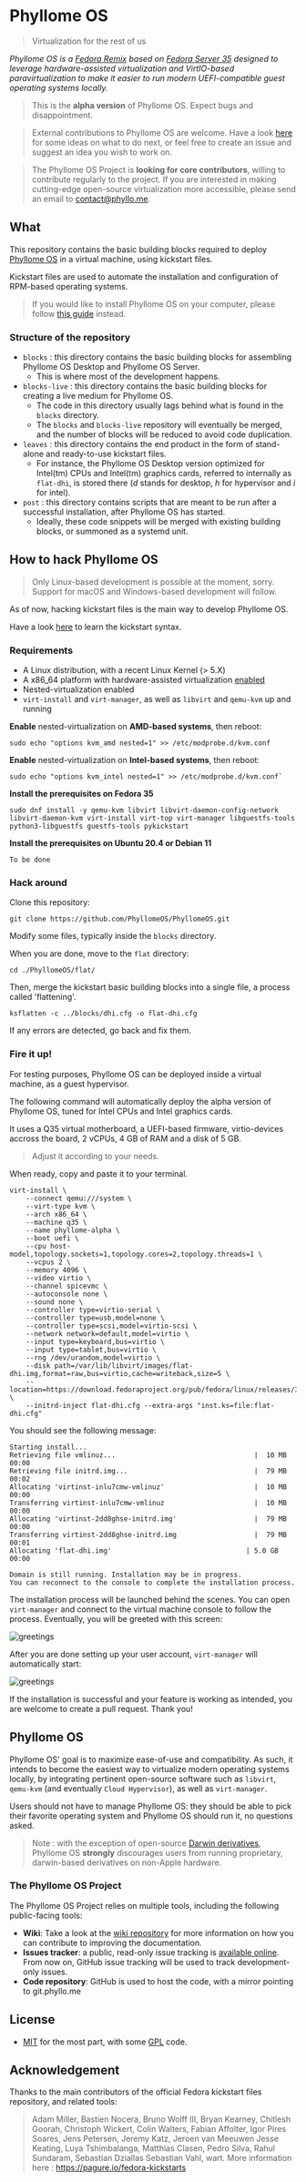 # Phyllome OS

> Virtualization for the rest of us

*Phyllome OS is a [Fedora Remix](https://fedoraproject.org/wiki/Remix) based on [Fedora Server 35](https://getfedora.org/en/server/) designed to leverage hardware-assisted virtualization and VirtIO-based paravirtualization to make it easier to run modern UEFI-compatible guest operating systems locally.*

> This is the **alpha version** of Phyllome OS. Expect bugs and disappointment.

> External contributions to Phyllome OS are welcome. Have a look [here](https://kanboard.phyllo.me/b/CH7qd98J2v7egmodk/development) for some ideas on what to do next, or feel free to create an issue and suggest an idea you wish to work on. 

> The Phyllome OS Project is **looking for core contributors**, willing to contribute regularly to the project. If you are interested in making cutting-edge open-source virtualization more accessible, please send an email to contact@phyllo.me. 

## What

This repository contains the basic building blocks required to deploy [Phyllome OS](https://phyllo.me/) in a virtual machine, using kickstart files. 

Kickstart files are used to automate the installation and configuration of RPM-based operating systems.

> If you would like to install Phyllome OS on your computer, please follow [this guide](https://wiki.phyllo.me/deploy/install) instead.

### Structure of the repository

* `blocks` : this directory contains the basic building blocks for assembling Phyllome OS Desktop and Phyllome OS Server.
    * This is where most of the development happens.
* `blocks-live` : this directory contains the basic building blocks for creating a live medium for Phyllome OS.
    * The code in this directory usually lags behind what is found in the `blocks` directory. 
    * The `blocks` and `blocks-live` repository will eventually be merged, and the number of blocks will be reduced to avoid code duplication.  
* `leaves` : this directory contains the end product in the form of stand-alone and ready-to-use kickstart files.
    * For instance, the Phyllome OS Desktop version optimized for Intel(tm) CPUs and Intel(tm) graphics cards, referred to internally as `flat-dhi`, is stored there (*d* stands for desktop, *h* for hypervisor and *i* for intel).
* `post` : this directory contains scripts that are meant to be run after a successful installation, after Phyllome OS has started.
    * Ideally, these code snippets will be merged with existing building blocks, or summoned as a systemd unit.

## How to hack Phyllome OS

> Only Linux-based development is possible at the moment, sorry. Support for macOS and Windows-based development will follow.

As of now, hacking kickstart files is the main way to develop Phyllome OS. 

Have a look [here](https://docs.fedoraproject.org/en-US/fedora/rawhide/install-guide/appendixes/Kickstart_Syntax_Reference/) to learn the kickstart syntax.

### Requirements

* A Linux distribution, with a recent Linux Kernel (> 5.X)
* A x86_64 platform with hardware-assisted virtualization [enabled](https://wiki.phyllo.me/deploy/prepare)
* Nested-virtualization enabled
* `virt-install` and `virt-manager`, as well as `libvirt` and `qemu-kvm` up and running

**Enable** nested-virtualization on **AMD-based systems**, then reboot:

```
sudo echo "options kvm_amd nested=1" >> /etc/modprobe.d/kvm.conf
```

**Enable** nested-virtualization on **Intel-based systems**, then reboot:

```
sudo echo "options kvm_intel nested=1" >> /etc/modprobe.d/kvm.conf`
```

**Install the prerequisites on Fedora 35**

```
sudo dnf install -y qemu-kvm libvirt libvirt-daemon-config-network libvirt-daemon-kvm virt-install virt-top virt-manager libguestfs-tools python3-libguestfs guestfs-tools pykickstart
```

**Install the prerequisites on Ubuntu 20.4 or Debian 11**

```To be done```

### Hack around

Clone this repository:

```
git clone https://github.com/PhyllomeOS/PhyllomeOS.git
```

Modify some files, typically inside the `blocks` directory.

When you are done, move to the `flat` directory:

```
cd ./PhyllomeOS/flat/
```

Then, merge the kickstart basic building blocks into a single file, a process called 'flattening'.

```
ksflatten -c ../blocks/dhi.cfg -o flat-dhi.cfg
```
If any errors are detected, go back and fix them.

### Fire it up!

For testing purposes, Phyllome OS can be deployed inside a virtual machine, as a guest hypervisor.

The following command will automatically deploy the alpha version of Phyllome OS, tuned for Intel CPUs and Intel graphics cards.

It uses a Q35 virtual motherboard, a UEFI-based firmware, virtio-devices accross the board, 2 vCPUs, 4 GB of RAM and a disk of 5 GB.

> Adjust it according to your needs. 

When ready, copy and paste it to your terminal.

```
virt-install \
    --connect qemu:///system \
    --virt-type kvm \
    --arch x86_64 \
    --machine q35 \
    --name phyllome-alpha \
    --boot uefi \
    --cpu host-model,topology.sockets=1,topology.cores=2,topology.threads=1 \
    --vcpus 2 \
    --memory 4096 \
    --video virtio \
    --channel spicevmc \
    --autoconsole none \
    --sound none \
    --controller type=virtio-serial \
    --controller type=usb,model=none \
    --controller type=scsi,model=virtio-scsi \
    --network network=default,model=virtio \
    --input type=keyboard,bus=virtio \
    --input type=tablet,bus=virtio \
    --rng /dev/urandom,model=virtio \
    --disk path=/var/lib/libvirt/images/flat-dhi.img,format=raw,bus=virtio,cache=writeback,size=5 \
    --location=https://download.fedoraproject.org/pub/fedora/linux/releases/35/Everything/x86_64/os/ \
    --initrd-inject flat-dhi.cfg --extra-args "inst.ks=file:flat-dhi.cfg"
```
You should see the following message: 
```
Starting install...
Retrieving file vmlinuz...                                  |  10 MB  00:00     
Retrieving file initrd.img...                               |  79 MB  00:02     
Allocating 'virtinst-inlu7cmw-vmlinuz'                      |  10 MB  00:00     
Transferring virtinst-inlu7cmw-vmlinuz                      |  10 MB  00:00     
Allocating 'virtinst-2dd8ghse-initrd.img'                   |  79 MB  00:00     
Transferring virtinst-2dd8ghse-initrd.img                   |  79 MB  00:01     
Allocating 'flat-dhi.img'                                 | 5.0 GB  00:00     

Domain is still running. Installation may be in progress.
You can reconnect to the console to complete the installation process.
```
The installation process will be launched behind the scenes. You can open `virt-manager` and connect to the virtual machine console to follow the process. Eventually, you will be greeted with this screen:

![greetings](./img/greetings.png)

After you are done setting up your user account, `virt-manager` will automatically start:

![greetings](./img/desktop.png)

If the installation is successful and your feature is working as intended, you are welcome to create a pull request. Thank you!

## Phyllome OS 

Phyllome OS' goal is to maximize ease-of-use and compatibility. As such, it intends to become the easiest way to virtualize modern operating systems locally, by integrating pertinent open-source software such as `libvirt`, `qemu-kvm` (and eventually `Cloud Hypervisor`), as well as `virt-manager`.

Users should not have to manage Phyllome OS: they should be able to pick their favorite operating system and Phyllome OS should run it, no questions asked.

> Note : with the exception of open-source [Darwin derivatives](https://en.wikipedia.org/wiki/Darwin_(operating_system)#Derived_projects), Phyllome OS **strongly** discourages users from running proprietary, darwin-based derivatives on non-Apple hardware.

### The Phyllome OS Project

The Phyllome OS Project relies on multiple tools, including the following public-facing tools: 

* **Wiki**: Take a look at the [wiki repository](https://github.com/PhyllomeOS/wiki) for more information on how you can contribute to improving the documentation.
* **Issues tracker**: a public, read-only issue tracking is [available online](https://kanboard.phyllo.me/b/CH7qd98J2v7egmodk/development). From now on, GitHub issue tracking will be used to track development-only issues.  
* **Code repository**: GitHub is used to host the code, with a mirror pointing to git.phyllo.me

## License

* [MIT](./LICENSE.md) for the most part, with some [GPL](./blocks-live/LICENSE.md) code.

## Acknowledgement

Thanks to the main contributors of the official Fedora kickstart files repository, and related tools:

> Adam Miller, Bastien Nocera, Bruno Wolff III, Bryan Kearney, Chitlesh Goorah, Christoph Wickert, 
Colin Walters, Fabian Affolter, Igor Pires Soares, Jens Petersen, Jeremy Katz, Jeroen van Meeuwen
Jesse Keating, Luya Tshimbalanga, Matthias Clasen, Pedro Silva, Rahul Sundaram, Sebastian Dziallas
Sebastian Vahl, wart. More information here : https://pagure.io/fedora-kickstarts
